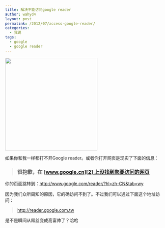 ```yaml
---
title: 解决不能访问google reader
author: wahyd4
layout: post
permalink: /2012/07/access-google-reader/
categories:
  - 我说
tags:
  - google
  - google reader
---
```

[<img class="size-medium wp-image-2056 aligncenter" title="2-110H12040500-L" src="/images/2012/07/2-110H12040500-L-300x300.png" alt="" width="300" height="300" />][1]

如果你和我一样都打不开Google reader。或者你打开网页是现实了下面的信息：

> ### 很抱歉，在 [www.google.cn][2] 上没找到您要访问的网页

你的页面跳转到：<http://www.google.com/reader/?hl=zh-CN&tab=wy>

因为我们众所周知的原因，它的确访问不到了。不过我们可以通过下面这个地址访问：

> http://reader.google.com.tw

是不是瞬间从屌丝变成高富帅了？哈哈

 [1]: /images/2012/07/2-110H12040500-L.png
 [2]: http://www.google.cn/